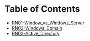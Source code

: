 # Table of Contents

- [RN01-Window_vs_Windows_Server](class-01.md)
- [RN02-Windows_Domain](class-02.md)
- [RN03-Active_Directory](class-03.md)